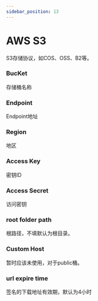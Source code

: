 ```yaml
---
sidebar_position: 13
---
```


# AWS S3

S3存储协议，如COS、OSS、B2等。

### BucKet

存储桶名称

### Endpoint

Endpoint地址

### Region

地区

### Access Key

密钥ID

### Access Secret

访问密钥

### root folder path

根路径，不填默认为根目录。

### Custom Host

暂时应该未使用，对于public桶。

### url expire time

签名的下载地址有效期，默认为4小时